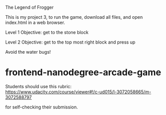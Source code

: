 The Legend of Frogger

This is my project 3, to run the game, download all files, and open index.html
in a web browser.

Level 1 Objective:
get to the stone block

Level 2 Objective:
get to the top most right block and press up

Avoid the water bugs!


frontend-nanodegree-arcade-game
===============================

Students should use this rubric: https://www.udacity.com/course/viewer#!/c-ud015/l-3072058665/m-3072588797

for self-checking their submission.
